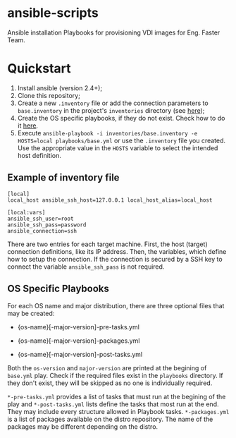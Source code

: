 # ansible-scripts

Ansible installation Playbooks for provisioning VDI images for Eng. Faster Team.

# Quickstart

1. Install ansible (version 2.4+);
2. Clone this repository;
3. Create a new `.inventory` file or add the connection parameters to `base.inventory` in the project's `inventories` directory (see [here](#example-of-inventory-file));
4. Create the OS specific playbooks, if they do not exist. Check how to do it [here](#os-specific-playbooks).
4. Execute `ansible-playbook -i inventories/base.inventory -e HOSTS=local playbooks/base.yml` or use the `.inventory` file you created. Use the appropriate value
in the `HOSTS` variable to select the intended host definition.

## Example of inventory file

```
[local]
local_host ansible_ssh_host=127.0.0.1 local_host_alias=local_host

[local:vars]
ansible_ssh_user=root
ansible_ssh_pass=password
ansible_connection=ssh 
```

There are two entries for each target machine. First, the host (target) connection definitions, like its IP address. Then, the variables, which
define how to setup the connection. If the connection is secured by a SSH key to connect the variable `ansible_ssh_pass` is not required.


## OS Specific Playbooks

For each OS name and major distribution, there are three optional files that may be created:

* {os-name}\[-major-version\]-pre-tasks.yml

* {os-name}\[-major-version\]-packages.yml

* {os-name}\[-major-version\]-post-tasks.yml

Both the `os-version` and `major-version` are printed at the begining of `base.yml` play. Check if the required files exist in the `playbooks` directory.
If they don't exist, they will be skipped as no one is individually required.

`*-pre-tasks.yml` provides a list of tasks that must run at the begining of the play and `*-post-tasks.yml` lists define the tasks that most run at the end. They
may include every structure allowed in Playbook tasks. `*-packages.yml` is a list of packages available on the distro repository. The name of the packages may
be different depending on the distro. 
